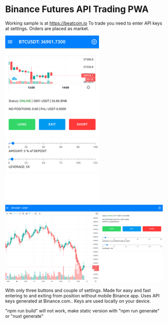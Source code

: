 # Binance Futures API Trading PWA
Working sample is at https://beatcoin.io
To trade you need to enter API keys at settings. Orders are placed as market. 

<img src="https://github.com/mpuz/BINBUTT/raw/master/beatcoin.io.png" alt="UI" width="300"/>
<img src="https://github.com/mpuz/BINBUTT/raw/master/beatcoin.io_desk.png" alt="UI" width="1093"/>

With only three buttons and couple of settings. Made for easy and fast entering to and exiting from position without mobile Binance app. Uses API keys generated at Binance.com.. Keys are used locally on your device. 

<!-- Websocket connection used for BTCUSDT price ticker. In order to work in browser it needs some modification. And you will have to do it after any "npm i" command reinstalling binance-api-node module. Comment the following lines in the node_modules/binance-api-node/dist/open-websocket.js

```
...
var _default = function _default(url) {
  var rws = new _reconnectingWebsocket.default(url, [], {
    //WebSocket: _ws.default,
    connectionTimeout: 4e3,
    debug: false,
    maxReconnectionDelay: 10e3,
    maxRetries: Infinity,
    minReconnectionDelay: 4e3
  });

  var pong = function pong() {
    return rws._ws.pong(function () {
      return null;
    });
  };

  // rws.addEventListener('open', function () {
  //   rws._ws.on('ping', pong);
  // });
  return rws;
```
otherwise websocket connection will not work. -->


"npm run build" will not work, make static version  with "npm run generate" or "nuxt generate"

> 


